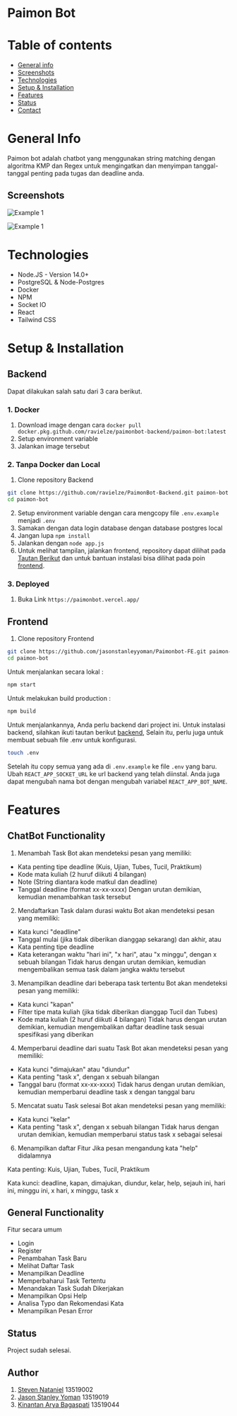 # Paimon Bot

# Table of contents

-   [General info](#general-info)
-   [Screenshots](#screenshots)
-   [Technologies](#technologies)
-   [Setup & Installation](#setup--installation)
-   [Features](#features)
-   [Status](#status)
-   [Contact](#contact)

# General Info

Paimon bot adalah chatbot yang menggunakan string matching dengan algoritma KMP dan Regex untuk mengingatkan dan menyimpan tanggal-tanggal penting pada tugas dan deadline anda.

## Screenshots
![Example 1](./img/img1.png)

![Example 1](./img/img2.png)

# Technologies

-   Node.JS - Version 14.0+
-   PostgreSQL & Node-Postgres
-   Docker
-   NPM
-   Socket IO
-   React
-   Tailwind CSS

# Setup & Installation

## Backend

Dapat dilakukan salah satu dari 3 cara berikut.

### 1. Docker

1. Download image dengan cara `docker pull docker.pkg.github.com/ravielze/paimonbot-backend/paimon-bot:latest`
2. Setup environment variable
3. Jalankan image tersebut

### 2. Tanpa Docker dan Local

1. Clone repository Backend

```sh
git clone https://github.com/ravielze/PaimonBot-Backend.git paimon-bot
cd paimon-bot
```

2. Setup environment variable dengan cara mengcopy file `.env.example` menjadi `.env`
3. Samakan dengan data login database dengan database postgres local
4. Jangan lupa `npm install`
5. Jalankan dengan `node app.js`
6. Untuk melihat tampilan, jalankan frontend, repository dapat dilihat pada [Tautan Berikut](https://github.com/jasonstanleyyoman/Paimonbot-FE) dan untuk bantuan instalasi bisa dilihat pada poin [frontend](#frontend).

### 3. Deployed

1. Buka Link `https://paimonbot.vercel.app/`

## Frontend

1. Clone repository Frontend

```sh
git clone https://github.com/jasonstanleyyoman/Paimonbot-FE.git paimon-bot
cd paimon-bot
```

Untuk menjalankan secara lokal :

```sh
npm start
```

Untuk melakukan build production :

```sh
npm build
```

Untuk menjalankannya, Anda perlu backend dari project ini. Untuk instalasi backend, silahkan ikuti tautan berikut [backend](https://github.com/ravielze/PaimonBot-Backend), Selain itu, perlu juga untuk membuat sebuah file .env untuk konfigurasi.

```sh
touch .env
```

Setelah itu copy semua yang ada di `.env.example` ke file `.env` yang baru. Ubah `REACT_APP_SOCKET_URL` ke url backend yang telah diinstal. Anda juga dapat mengubah nama bot dengan mengubah variabel `REACT_APP_BOT_NAME`.

# Features

## ChatBot Functionality

1. Menambah Task
   Bot akan mendeteksi pesan yang memiliki:

-   Kata penting tipe deadline (Kuis, Ujian, Tubes, Tucil, Praktikum)
-   Kode mata kuliah (2 huruf diikuti 4 bilangan)
-   Note (String diantara kode matkul dan deadline)
-   Tanggal deadline (format xx-xx-xxxx)
    Dengan urutan demikian, kemudian menambahkan task tersebut

2. Mendaftarkan Task dalam durasi waktu
   Bot akan mendeteksi pesan yang memiliki:

-   Kata kunci "deadline"
-   Tanggal mulai (jika tidak diberikan dianggap sekarang) dan akhir, atau
-   Kata penting tipe deadline
-   Kata keterangan waktu "hari ini", "x hari", atau "x minggu", dengan x sebuah bilangan
    Tidak harus dengan urutan demikian,
    kemudian mengembalikan semua task dalam jangka waktu tersebut

3. Menampilkan deadline dari beberapa task tertentu
   Bot akan mendeteksi pesan yang memiliki:

-   Kata kunci "kapan"
-   Filter tipe mata kuliah (jika tidak diberikan dianggap Tucil dan Tubes)
-   Kode mata kuliah (2 huruf diikuti 4 bilangan)
    Tidak harus dengan urutan demikian,
    kemudian mengembalikan daftar deadline task sesuai spesifikasi yang diberikan

4. Memperbarui deadline dari suatu Task
   Bot akan mendeteksi pesan yang memiliki:

-   Kata kunci "dimajukan" atau "diundur"
-   Kata penting "task x", dengan x sebuah bilangan
-   Tanggal baru (format xx-xx-xxxx)
    Tidak harus dengan urutan demikian,
    kemudian memperbarui deadline task x dengan tanggal baru

5. Mencatat suatu Task selesai
   Bot akan mendeteksi pesan yang memiliki:

-   Kata kunci "kelar"
-   Kata penting "task x", dengan x sebuah bilangan
    Tidak harus dengan urutan demikian,
    kemudian memperbarui status task x sebagai selesai

6. Menampilkan daftar Fitur
   Jika pesan mengandung kata "help" didalamnya

Kata penting:
Kuis, Ujian, Tubes, Tucil, Praktikum

Kata kunci:
deadline, kapan, dimajukan, diundur, kelar, help, sejauh ini, hari ini, minggu ini, x hari, x minggu, task x

## General Functionality

Fitur secara umum

-   Login
-   Register
-   Penambahan Task Baru
-   Melihat Daftar Task
-   Menampilkan Deadline
-   Memperbaharui Task Tertentu
-   Menandakan Task Sudah Dikerjakan
-   Menampilkan Opsi Help
-   Analisa Typo dan Rekomendasi Kata
-   Menampilkan Pesan Error

## Status

Project sudah selesai.

## Author

1. [Steven Nataniel](https://github.com/ravielze) 13519002
1. [Jason Stanley Yoman](https://github.com/jasonstanleyyoman) 13519019
1. [Kinantan Arya Bagaspati](https://github.com/kinantanbagaspati) 13519044
